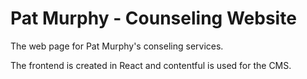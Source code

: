 # Pat Murphy - Counseling Website
The web page for Pat Murphy's conseling services.

The frontend is created in React and contentful is used for the CMS.
